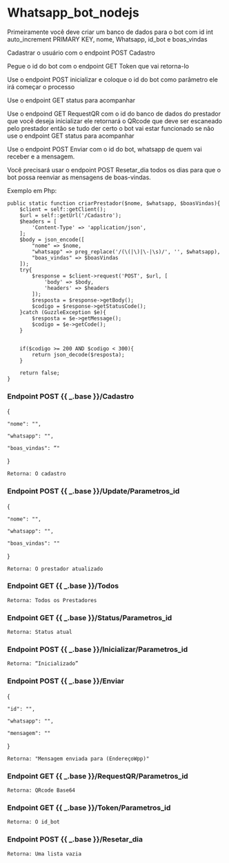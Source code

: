 # Whatsapp_bot_nodejs

Primeiramente você deve criar um banco de dados para o bot com id int auto_increment PRIMARY KEY, nome, Whatsapp, id_bot e
boas_vindas

Cadastrar o usuário com o endpoint POST Cadastro

Pegue o id do bot com o endpoint GET Token que vai
retorna-lo

Use o endpoint POST inicializar e coloque o id do bot como parâmetro ele irá começar o processo

Use o endpoint GET status para acompanhar

Use o endpoind GET RequestQR com o id do banco de dados do prestador que você
deseja inicializar ele retornará o QRcode que deve ser escaneado pelo prestador então se tudo der certo o bot vai estar funcionado se não
use o endpoint GET status para acompanhar 

Use o endpoint POST Enviar com o id do bot, whatsapp de quem vai receber e a mensagem. 

Você precisará usar o endpoint POST Resetar_dia todos os dias para que o bot possa reenviar as mensagens de boas-vindas.


Exemplo em Php:

    public static function criarPrestador($nome, $whatsapp, $boasVindas){
        $client = self::getClient();
        $url = self::getUrl('/Cadastro');
        $headers = [
            'Content-Type' => 'application/json',
        ];
        $body = json_encode([
            "nome" => $nome,
            "whatsapp" => preg_replace('/(\(|\)|\-|\s)/', '', $whatsapp),
            "boas_vindas" => $boasVindas
        ]);
        try{
            $response = $client->request('POST', $url, [
                'body' => $body,
                'headers' => $headers
            ]);
            $resposta = $response->getBody();
            $codigo = $response->getStatusCode();
        }catch (GuzzleException $e){
            $resposta = $e->getMessage();
            $codigo = $e->getCode();
        }


        if($codigo >= 200 AND $codigo < 300){
            return json_decode($resposta);
        }

        return false;
    }






### Endpoint POST {{ _.base }}/Cadastro 

{ 

	"nome": "", 

	"whatsapp": "", 

	"boas_vindas": “" 

} 

```Retorna: O cadastro```



 
### Endpoint POST {{ _.base }}/Update/Parametros_id 

{ 

	"nome": "", 

	"whatsapp": "", 

	"boas_vindas": "" 

} 

```Retorna: O prestador atualizado ```




### Endpoint GET {{ _.base }}/Todos

```Retorna: Todos os Prestadores```




### Endpoint GET {{ _.base }}/Status/Parametros_id 

```Retorna: Status atual```
 




### Endpoint POST {{ _.base }}/Inicializar/Parametros_id 

```Retorna: “Inicializado”```
 




### Endpoint POST {{ _.base }}/Enviar 

{ 

	"id": "",                                            

	"whatsapp": "", 

	"mensagem": "" 

} 

```Retorna: "Mensagem enviada para (EndereçoWpp)"```
 




### Endpoint GET {{ _.base }}/RequestQR/Parametros_id 

```Retorna: QRcode Base64```
 




### Endpoint GET {{ _.base }}/Token/Parametros_id 

```Retorna: O id_bot ```



 
### Endpoint POST {{ _.base }}/Resetar_dia 

```Retorna: Uma lista vazia```

